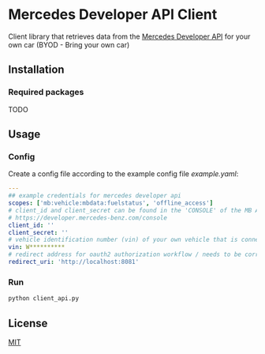 # Mercedes Developer API Client

Client library that retrieves data from the [Mercedes Developer API](https://developer.mercedes-benz.com/) for your own car (BYOD - Bring your own car)

## Installation

### Required packages
TODO

## Usage

### Config
Create a config file according to the example config file *example.yaml*:

```yaml
---
## example credentials for mercedes developer api
scopes: ['mb:vehicle:mbdata:fuelstatus', 'offline_access']
# client_id and client_secret can be found in the 'CONSOLE' of the MB API
# https://developer.mercedes-benz.com/console
client_id: ''
client_secret: ''
# vehicle identification number (vin) of your own vehicle that is connected to your Mercedes me and Mercedes Developer API account
vin: W**********
# redirect address for oauth2 authorization workflow / needs to be correctly set in the MB DEv API Console
redirect_uri: 'http://localhost:8081'
```
### Run

```bash
python client_api.py

```

## License
[MIT](https://choosealicense.com/licenses/mit/)